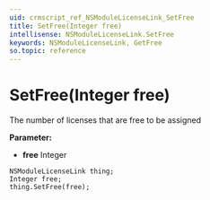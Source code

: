 ```yaml
---
uid: crmscript_ref_NSModuleLicenseLink_SetFree
title: SetFree(Integer free)
intellisense: NSModuleLicenseLink.SetFree
keywords: NSModuleLicenseLink, GetFree
so.topic: reference
---
```


# SetFree(Integer free)

The number of licenses that are free to be assigned

**Parameter:** 
 - **free** Integer

```crmscript
NSModuleLicenseLink thing;
Integer free;
thing.SetFree(free);
```

